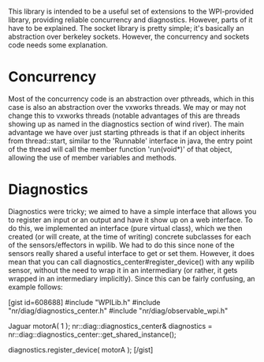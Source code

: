 
This library is intended to be a useful set of extensions to the WPI-provided
library, providing reliable concurrency and diagnostics. However, parts of it
have to be explained. The socket library is pretty simple; it's basically an
abstraction over berkeley sockets. However, the concurrency and sockets code
needs some explanation.

Concurrency
===========

Most of the concurrency code is an abstraction over pthreads, which in this case
is also an abstraction over the vxworks threads. We may or may not change this
to vxworks threads (notable advantages of this are threads showing up as named
in the diagnostics section of wind river). The main advantage we have over just
starting pthreads is that if an object inherits from thread::start, similar to
the 'Runnable' interface in java, the entry point of the thread will call the
member function 'run(void*)' of that object, allowing the use of member
variables and methods.

Diagnostics
===========

Diagnostics were tricky; we aimed to have a simple interface that allows you to
register an input or an output and have it show up on a web interface. To do
this, we implemented an interface (pure virtual class), which we then created
(or will create, at the time of writing) concrete subclasses for each of the
sensors/effectors in wpilib. We had to do this since none of the sensors really
shared a useful interface to get or set them. However, it does mean that you
can call diagnostics_center#register_device() with any wpilib sensor, without
the need to wrap it in an intermediary (or rather, it gets wrapped in an
intermediary implicitly). Since this can be fairly confusing, an example
follows:

[gist id=608688]
#include "WPILib.h"
#include "nr/diag/diagnostics_center.h"
#include "nr/diag/observable_wpi.h"

Jaguar motorA( 1 );
nr::diag::diagnostics_center& diagnostics =
        nr::diag::diagnostics_center::get_shared_instance();

diagnostics.register_device( motorA );
[/gist]
